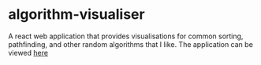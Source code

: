 # algorithm-visualiser

A react web application that provides visualisations for common sorting, pathfinding, and other random algorithms that I like.
The application can be viewed [here](https://bkprograms.github.io/algorithm-visualiser/)
